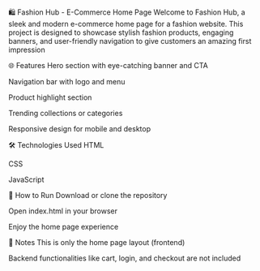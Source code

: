 🛍️ Fashion Hub - E-Commerce Home Page
Welcome to Fashion Hub, a sleek and modern e-commerce home page for a fashion website. This project is designed to showcase stylish fashion products, engaging banners, and user-friendly navigation to give customers an amazing first impression

🌐 Features
Hero section with eye-catching banner and CTA

Navigation bar with logo and menu

Product highlight section

Trending collections or categories

Responsive design for mobile and desktop

🛠️ Technologies Used
HTML

CSS

JavaScript 

🚀 How to Run
Download or clone the repository

Open index.html in your browser

Enjoy the home page experience

📌 Notes
This is only the home page layout (frontend)

Backend functionalities like cart, login, and checkout are not included

